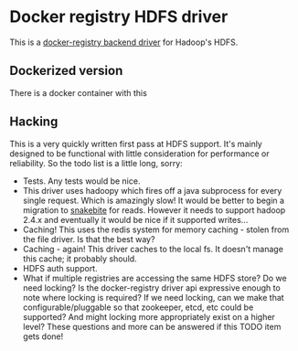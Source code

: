 # Docker registry HDFS driver

This is a
[docker-registry backend driver](https://github.com/dotcloud/docker-registry/tree/master/depends/docker-registry-core)
for Hadoop's HDFS.

## Dockerized version

There is a docker container with this

## Hacking

This is a very quickly written first pass at HDFS support. It's mainly
designed to be functional with little consideration for performance
or reliability.  So the todo list is a little long, sorry:

  * Tests. Any tests would be nice.
  * This driver uses hadoopy which fires off a java subprocess for every
    single request.  Which is amazingly slow!  It would be better to
    begin a migration to [snakebite](https://github.com/spotify/snakebite)
    for reads.  However it needs to support hadoop 2.4.x and eventually
    it would be nice if it supported writes...
  * Caching!  This uses the redis system for memory caching - stolen
    from the file driver.  Is that the best way?
  * Caching - again!  This driver caches to the local fs.  It doesn't
    manage this cache; it probably should.
  * HDFS auth support.
  * What if multiple registries are accessing the same HDFS store?  Do we
    need locking?  Is the docker-registry driver api expressive enough to
    note where locking is required?  If we need locking, can we make that
    configurable/pluggable so that zookeeper, etcd, etc could be supported?
    And might locking more appropriately exist on a higher level?
    These questions and more can be answered if this TODO item gets done!
